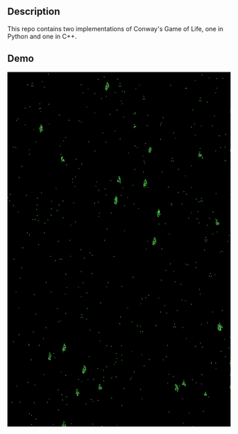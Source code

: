 ## Description
This repo contains two implementations of Conway's Game of Life, one in Python and one in C++.

## Demo
<img width="800px" height="800px" style="text-align: center;" src="./assets/overgrowth.gif">
